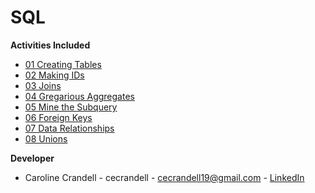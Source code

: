 # SQL

**Activities Included**

- [01 Creating Tables](/Code%20Samples/SQL/01%20Creating%20Tables)
- [02 Making IDs](/Code%20Samples/SQL/02%20Making%20IDs)
- [03 Joins](/Code%20Samples/SQL/03%20Joins)
- [04 Gregarious Aggregates](/Code%20Samples/SQL/04%20Gregarious%20Aggregates)
- [05 Mine the Subquery](/Code%20Samples/SQL/05%20Mine%20the%20Subquery)
- [06 Foreign Keys](/Code%20Samples/SQL/06%20Foreign%20Keys/)
- [07 Data Relationships](/Code%20Samples/SQL/07%20Data%20Relationships)
- [08 Unions](/Code%20Samples/SQL/08%20Unions)

**Developer**

- Caroline Crandell - cecrandell - cecrandell19@gmail.com - [LinkedIn](https://www.linkedin.com/in/carolinecrandell/)
